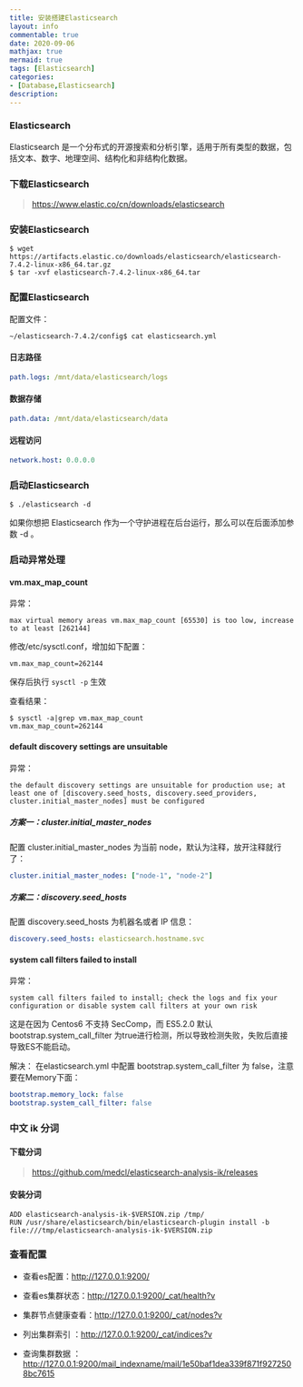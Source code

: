 ```yaml
---
title: 安装搭建Elasticsearch
layout: info
commentable: true
date: 2020-09-06
mathjax: true
mermaid: true
tags: [Elasticsearch]
categories: 
- [Database,Elasticsearch]
description: 
---
```


### Elasticsearch

Elasticsearch 是一个分布式的开源搜索和分析引擎，适用于所有类型的数据，包括文本、数字、地理空间、结构化和非结构化数据。

<!--more-->

### 下载Elasticsearch

> https://www.elastic.co/cn/downloads/elasticsearch

### 安装Elasticsearch

```
$ wget https://artifacts.elastic.co/downloads/elasticsearch/elasticsearch-7.4.2-linux-x86_64.tar.gz
$ tar -xvf elasticsearch-7.4.2-linux-x86_64.tar
```

### 配置Elasticsearch

配置文件：

```
~/elasticsearch-7.4.2/config$ cat elasticsearch.yml
```

#### 日志路径

```yaml
path.logs: /mnt/data/elasticsearch/logs
```

#### 数据存储

```yaml
path.data: /mnt/data/elasticsearch/data
```

#### 远程访问

```yaml
network.host: 0.0.0.0
```

### 启动Elasticsearch

```
$ ./elasticsearch -d
```

如果你想把 Elasticsearch 作为一个守护进程在后台运行，那么可以在后面添加参数 -d 。

### 启动异常处理

#### vm.max_map_count

异常：

```
max virtual memory areas vm.max_map_count [65530] is too low, increase to at least [262144]
```

修改/etc/sysctl.conf，增加如下配置：

```
vm.max_map_count=262144
```

保存后执行 `sysctl -p` 生效

查看结果：

```
$ sysctl -a|grep vm.max_map_count
vm.max_map_count=262144
```

#### default discovery settings are unsuitable

异常：

```
the default discovery settings are unsuitable for production use; at least one of [discovery.seed_hosts, discovery.seed_providers, cluster.initial_master_nodes] must be configured
```

##### 方案一：cluster.initial_master_nodes

配置 cluster.initial_master_nodes 为当前 node，默认为注释，放开注释就行了：

```yaml
cluster.initial_master_nodes: ["node-1", "node-2"]
```

##### 方案二：discovery.seed_hosts

配置 discovery.seed_hosts 为机器名或者 IP 信息：

```yaml
discovery.seed_hosts: elasticsearch.hostname.svc
```

#### system call filters failed to install

异常：

```
system call filters failed to install; check the logs and fix your configuration or disable system call filters at your own risk
```

这是在因为 Centos6 不支持 SecComp，而 ES5.2.0 默认 bootstrap.system_call_filter 为true进行检测，所以导致检测失败，失败后直接导致ES不能启动。

解决：
在elasticsearch.yml 中配置 bootstrap.system_call_filter 为 false，注意要在Memory下面：

```yaml
bootstrap.memory_lock: false
bootstrap.system_call_filter: false
```

### 中文 ik 分词

#### 下载分词

> https://github.com/medcl/elasticsearch-analysis-ik/releases

#### 安装分词

```
ADD elasticsearch-analysis-ik-$VERSION.zip /tmp/
RUN /usr/share/elasticsearch/bin/elasticsearch-plugin install -b file:///tmp/elasticsearch-analysis-ik-$VERSION.zip
```

### 查看配置

- 查看es配置：http://127.0.0.1:9200/ 

- 查看es集群状态：http://127.0.0.1:9200/_cat/health?v
- 集群节点健康查看：http://127.0.0.1:9200/_cat/nodes?v 
- 列出集群索引
  ：http://127.0.0.1:9200/_cat/indices?v  
- 查询集群数据
  ：http://127.0.0.1:9200/mail_indexname/mail/1e50baf1dea339f871f9272508bc7615

